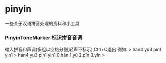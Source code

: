 # pinyin
一些关于汉语拼音处理的资料和小工具
### PinyinToneMarker 标识拼音音调
输入拼音和声调(多组以空格分割,轻声不标示),Ctrl+C退出
例如: &gt; han4 yu3 pin1 yin1
&gt; han4 yu3 pin1 yin1
0.hàn
1.yǔ
2.pīn
3.yīn
&gt;
